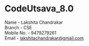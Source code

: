 # CodeUtsava_8.0

Name - Lakshita Chandrakar</br>
Branch - CSE</br>
Mobile No. - 9479279261</br>
Email - lakshitachandrakar@gmail.com
